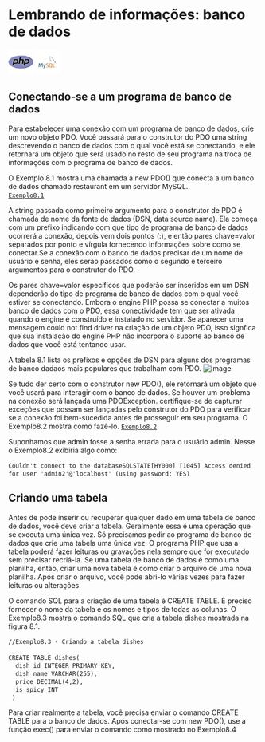 # Lembrando de informações: banco de dados
<code><img height="50" src="https://raw.githubusercontent.com/github/explore/80688e429a7d4ef2fca1e82350fe8e3517d3494d/topics/php/php.png"></code>
<code><img height="50" src="https://raw.githubusercontent.com/github/explore/80688e429a7d4ef2fca1e82350fe8e3517d3494d/topics/mysql/mysql.png"></code>

## Conectando-se a um programa de banco de dados
Para estabelecer uma conexão com um programa de banco de dados, crie um novo objeto PDO. Você passará para o construtor do PDO uma string descrevendo o banco de dados com o qual
você está se conectando, e ele retornará um objeto que será usado no resto de seu programa na troca de informações com o programa de banco de dados.

O Exemplo 8.1 mostra uma chamada a new PDO() que conecta a um banco de dados chamado restaurant em um servidor MySQL.<code></br></code>
<code><a href="https://github.com/joao39780/Revisao_php-2021/blob/master/Banco_de_Dados/Exemplo8.1.php">Exemplo8.1</a></code>

A string passada como primeiro argumento para o construtor de PDO é chamada de nome da fonte de dados (DSN, data source name). Ela começa com um prefixo indicando com que tipo de
programa de banco de dados ocorrerá a conexão, depois vem dois pontos (:), e então pares chave=valor separados por ponto e vírgula fornecendo informações sobre como se conectar.Se
a conexão com o banco de dados precisar de um nome de usuário e senha, eles serão passados como o segundo e terceiro argumentos para o construtor do PDO.

Os pares chave=valor específicos que poderão ser inseridos em um DSN dependerão do tipo de programa de banco de dados com o qual você estiver se conectando. Embora o engine PHP 
possa se conectar a muitos banco de dados com o PDO, essa conectividade tem que ser ativada quando o engine é construído e instalado no servidor. Se aparecer uma mensagem 
could not find driver na criação de um objeto PDO, isso signfica que sua instalação do engine PHP não incorpora o suporte ao banco de dados que você está tentando usar.

A tabela 8.1 lista os prefixos e opções de DSN para alguns dos programas de banco dadaos mais populares que trabalham com PDO.
![image](https://user-images.githubusercontent.com/80215258/136678914-fd403c9c-dc0b-4791-8719-3e9605b43f7a.png)

Se tudo der certo com o construtor new PDO(), ele retornará um objeto que você usará para interagir com o banco de dados. Se houver um problema na conexão será lançada uma 
PDOException. certifique-se de capturar exceções que possam ser lançadas pelo construtor do PDO para verificar se a conexão foi bem-sucedida antes de prosseguir em seu programa.
O Exemplo8.2 mostra como fazê-lo.
<code><a href="https://github.com/joao39780/Revisao_php-2021/blob/master/Banco_de_Dados/Exemplo8.2.php">Exemplo8.2</a></code>

Suponhamos que admin fosse a senha errada para o usuário admin. Nesse o Exemplo8.2 exibiria algo como:

    Couldn't connect to the databaseSQLSTATE[HY000] [1045] Access denied for user 'admin2'@'localhost' (using password: YES)
  
## Criando uma tabela
Antes de pode inserir ou recuperar qualquer dado em uma tabela de banco de dados, você deve criar a tabela. Geralmente essa é uma operação que se executa uma única vez. 
Só precisamos pedir ao programa de banco de dados que crie uma tabela uma única vez. O programa PHP que usa a tabela poderá fazer leituras ou gravações nela sempre que for
executado sem precisar recriá-la. Se uma tabela de banco de dados é como uma planilha, então, criar uma nova tabela é como criar o arquivo de uma nova planilha. Após criar o
arquivo, você pode abri-lo várias vezes para fazer leituras ou alterações.

O comando SQL para a criação de uma tabela é CREATE TABLE. É preciso fornecer o nome da tabela e os nomes e tipos de todas as colunas. O Exemplo8.3 mostra o comando SQL que cria
a tabela dishes mostrada na figura 8.1.

    //Exemplo8.3 - Criando a tabela dishes
    
    CREATE TABLE dishes(
      dish_id INTEGER PRIMARY KEY,
      dish_name VARCHAR(255),
      price DECIMAL(4,2),
      is_spicy INT
     )
 
 Para criar realmente a tabela, você precisa enviar o comando CREATE TABLE para o banco de dados. Após conectar-se com new PDO(), use a função exec() para enviar o comando como
 mostrado no Exemplo8.4
